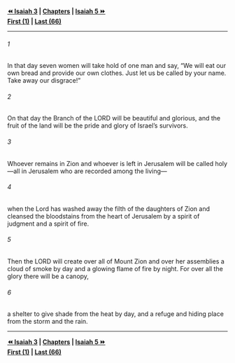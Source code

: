   
**[⏪ Isaiah 3](./Isaiah%203.md) | [Chapters](./_index.md) | [Isaiah 5 ⏩](./Isaiah%205.md)**  
**[First (1)](./Isaiah%201.md) | [Last (66)](./Isaiah%2066.md)**  
  
---  
  
###### 1  
In that day seven women will take hold of one man and say, “We will eat our own bread and provide our own clothes. Just let us be called by your name. Take away our disgrace!”  
  
###### 2  
On that day the Branch of the LORD will be beautiful and glorious, and the fruit of the land will be the pride and glory of Israel’s survivors.  
  
###### 3  
Whoever remains in Zion and whoever is left in Jerusalem will be called holy—all in Jerusalem who are recorded among the living—  
  
###### 4  
when the Lord has washed away the filth of the daughters of Zion and cleansed the bloodstains from the heart of Jerusalem by a spirit of judgment and a spirit of fire.  
  
###### 5  
Then the LORD will create over all of Mount Zion and over her assemblies a cloud of smoke by day and a glowing flame of fire by night. For over all the glory there will be a canopy,  
  
###### 6  
a shelter to give shade from the heat by day, and a refuge and hiding place from the storm and the rain.  
  
  
---  
  
**[⏪ Isaiah 3](./Isaiah%203.md) | [Chapters](./_index.md) | [Isaiah 5 ⏩](./Isaiah%205.md)**  
**[First (1)](./Isaiah%201.md) | [Last (66)](./Isaiah%2066.md)**  
  
